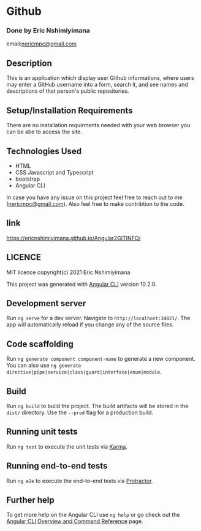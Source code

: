# Github

### Done by Eric Nshimiyimana
email:nericmpc@gmail.com 
## Description


This is an application which display user Github informations, where users may enter a GitHub username into a form, search it, and see names and descriptions of that person's public repositories.

## Setup/Installation Requirements

There are no installation requirments needed with your web browser you can be abe to access the site.

## Technologies Used
 * HTML 
 * CSS Javascript and Typescript
 * bootstrap
 * Angular CLI 
 

 In case you have any issue on this project feel free to reach out to me (nericmpc@gmail.com). Also feel free to make contribtion to the code.

 ## link 
 https://ericnshimiyimana.github.io/Angular2GITINFO/

## LICENCE

MIT licence
copyright(c) 2021 Eric Nshimiyimana

This project was generated with [Angular CLI](https://github.com/angular/angular-cli) version 10.2.0.

## Development server

Run `ng serve` for a dev server. Navigate to `http://localhost:34821/`. The app will automatically reload if you change any of the source files.

## Code scaffolding

Run `ng generate component component-name` to generate a new component. You can also use `ng generate directive|pipe|service|class|guard|interface|enum|module`.

## Build

Run `ng build` to build the project. The build artifacts will be stored in the `dist/` directory. Use the `--prod` flag for a production build.

## Running unit tests

Run `ng test` to execute the unit tests via [Karma](https://karma-runner.github.io).

## Running end-to-end tests

Run `ng e2e` to execute the end-to-end tests via [Protractor](http://www.protractortest.org/).

## Further help

To get more help on the Angular CLI use `ng help` or go check out the [Angular CLI Overview and Command Reference](https://angular.io/cli) page.

